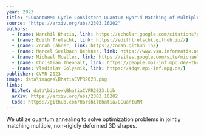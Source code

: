 ```yaml
---
year: 2023
title: "CCuantuMM: Cycle-Consistent Quantum-Hybrid Matching of Multiple Shapes"
source: "https://arxiv.org/abs/2303.16202"
authors:
  - {name: Harshil Bhatia, link: https://scholar.google.com/citations?user=8rU1AaQAAAAJ&hl=en&oi=sra}
  - {name: Edith Tretschk, link: https://edithtretschk.github.io//}
  - {name: Zorah Lähner, link: https://zorah.github.io/}
  - {name: Marcel Seelbach Benkner, link: https://www.vsa.informatik.uni-siegen.de/en/seelbach-marcel}
  - {name: Michael Moeller, link: https://sites.google.com/site/michaelmoellermath}
  - {name: Christian Theobalt, link: https://people.mpi-inf.mpg.de/~theobalt/}
  - {name: Vladislav Golyanik, link: https://4dqv.mpi-inf.mpg.de/}
publisher: CVPR 2023
image: data\images\BhatiaCVPR2023.png
links:
  BibTeX: data\bibtex\BhatiaCVPR2023.bib
  arXiv: https://arxiv.org/abs/2303.16202
  Code: https://github.com/HarshilBhatia/CCuantuMM
---
```

We utilize quantum annealing to solve optimization problems in jointly matching multiple, non-rigidly deformed 3D shapes.
